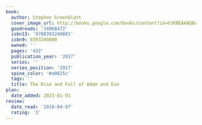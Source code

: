 ```yaml
---
book:
  author: Stephen Greenblatt
  cover_image_url: http://books.google.com/books/content?id=h1KNEAAAQBAJ&printsec=frontcover&img=1&zoom=1&source=gbs_api
  goodreads: '34068472'
  isbn13: '9780393240801'
  isbn9: 0393240800
  owned: ''
  pages: '432'
  publication_year: '2017'
  series: ''
  series_position: '2017'
  spine_color: '#a0825c'
  tags: ''
  title: The Rise and Fall of Adam and Eve
plan:
  date_added: 2023-01-01
review:
  date_read: '2018-04-07'
  rating: '3'
---
```

